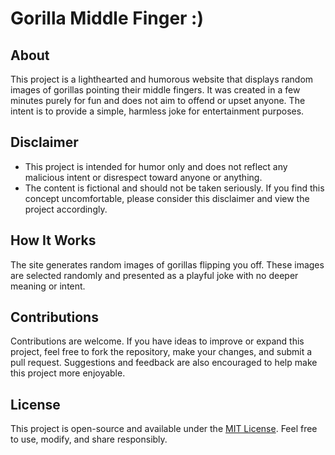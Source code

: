 # Gorilla Middle Finger :)

## About

This project is a lighthearted and humorous website that displays random images of gorillas pointing their middle fingers. It was created in a few minutes purely for fun and does not aim to offend or upset anyone. The intent is to provide a simple, harmless joke for entertainment purposes.

## Disclaimer

- This project is intended for humor only and does not reflect any malicious intent or disrespect toward anyone or anything.  
- The content is fictional and should not be taken seriously. If you find this concept uncomfortable, please consider this disclaimer and view the project accordingly.  

## How It Works

The site generates random images of gorillas flipping you off. These images are selected randomly and presented as a playful joke with no deeper meaning or intent.

## Contributions

Contributions are welcome. If you have ideas to improve or expand this project, feel free to fork the repository, make your changes, and submit a pull request. Suggestions and feedback are also encouraged to help make this project more enjoyable.

## License

This project is open-source and available under the [MIT License](LICENSE). Feel free to use, modify, and share responsibly.

